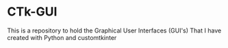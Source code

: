 # CTk-GUI
This is a repository to hold the Graphical User Interfaces (GUI's) That I have created with Python and customtkinter

